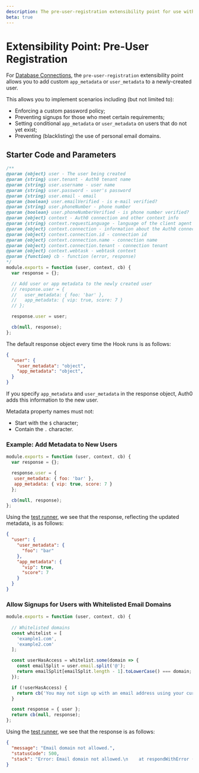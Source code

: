 ```yaml
---
description: The pre-user-registration extensibility point for use with Hooks
beta: true
---
```


# Extensibility Point: Pre-User Registration

For [Database Connections](/connections/database), the `pre-user-registration` extensibility point allows you to add custom `app_metadata` or `user_metadata` to a newly-created user.

This allows you to implement scenarios including (but not limited to):

* Enforcing a custom password policy;
* Preventing signups for those who meet certain requirements;
* Setting conditional `app_metadata` or `user_metadata` on users that do not yet exist;
* Preventing (blacklisting) the use of personal email domains.

## Starter Code and Parameters

```js
/**
@param {object} user - The user being created
@param {string} user.tenant - Auth0 tenant name
@param {string} user.username - user name
@param {string} user.password - user's password
@param {string} user.email - email
@param {boolean} user.emailVerified - is e-mail verified?
@param {string} user.phoneNumber - phone number
@param {boolean} user.phoneNumberVerified - is phone number verified?
@param {object} context - Auth0 connection and other context info
@param {string} context.requestLanguage - language of the client agent
@param {object} context.connection - information about the Auth0 connection
@param {object} context.connection.id - connection id
@param {object} context.connection.name - connection name
@param {object} context.connection.tenant - connection tenant
@param {object} context.webtask - webtask context
@param {function} cb - function (error, response)
*/
module.exports = function (user, context, cb) {
  var response = {};

  // Add user or app metadata to the newly created user
  // response.user = {
  //   user_metadata: { foo: 'bar' },
  //   app_metadata: { vip: true, score: 7 }
  // };

  response.user = user;

  cb(null, response);
};
```

The default response object every time the Hook runs is as follows:

```json
{
  "user": {
    "user_metadata": "object",
    "app_metadata": "object",
  }
}
```

If you specify `app_metadata` and `user_metadata` in the response object, Auth0 adds this information to the new user.

Metadata property names must not:

* Start with the `$` character;
* Contain the `.` character.

### Example: Add Metadata to New Users

```js
module.exports = function (user, context, cb) {
  var response = {};

  response.user = {
   user_metadata: { foo: 'bar' },
   app_metadata: { vip: true, score: 7 }
  };

  cb(null, response);
};
```

Using the [test runner](https://webtask.io/docs/editor/runner), we see that the response, reflecting the updated metadata, is as follows:

```json
{
  "user": {
    "user_metadata": {
      "foo": "bar"
    },
    "app_metadata": {
      "vip": true,
      "score": 7
    }
  }
}
```

### Allow Signups for Users with Whitelisted Email Domains

```js
module.exports = function (user, context, cb) {
  
  // Whitelisted domains
  const whitelist = [
    'example1.com', 
    'example2.com'
  ]; 

  const userHasAccess = whitelist.some(domain => {
    const emailSplit = user.email.split('@');
    return emailSplit[emailSplit.length - 1].toLowerCase() === domain;
  });

  if (!userHasAccess) {  
    return cb('You may not sign up with an email address using your current domain.');
  }

  const response = { user };
  return cb(null, response);
};
```

Using the [test runner](https://webtask.io/docs/editor/runner), we see that the response is as follows:

```json
{
  "message": "Email domain not allowed.",
  "statusCode": 500,
  "stack": "Error: Email domain not allowed.\n    at respondWithError (/data/sandbox/node_modules/auth0-ext-compilers/lib/adapter.js:11:17)\n    at buildResponse (/data/sandbox/node_modules/auth0-ext-compilers/lib/adapter.js:96:24)\n    at /data/sandbox/node_modules/auth0-ext-compilers/lib/compilers/user-registration.js:31:20\n    at module.exports.cb (/data/io/3713487827af469cb0b4d89ea2aed8aa/webtask.js:32:12)\n    at /data/sandbox/node_modules/auth0-ext-compilers/lib/compilers/user-registration.js:30:16\n    at Object.is_authorized (/data/sandbox/node_modules/auth0-ext-compilers/lib/authorization.js:13:81)\n    at userRegistrationHandler (/data/sandbox/node_modules/auth0-ext-compilers/lib/compilers/user-registration.js:9:18)\n    at /data/sandbox/node_modules/auth0-ext-compilers/lib/adapter.js:90:20\n    at finish (/data/sandbox/node_modules/auth0-ext-compilers/node_modules/wreck/lib/index.js:369:16)\n    at wrapped (/data/sandbox/node_modules/auth0-ext-compilers/node_modules/wreck/node_modules/hoek/lib/index.js:871:20)"
}
```

